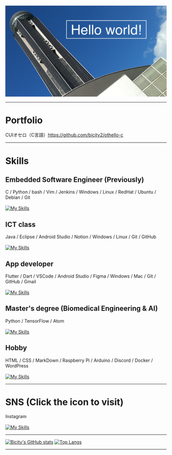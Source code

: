 ![hello-world](./image/hello-world.jpg)

<!--
<img align="center" width="500" src="./image/hello-world.jpg" alt="hello-world" />
-->

---
# Portfolio  

CUIオセロ（C言語）https://github.com/bicity2/othello-c

---

# Skills

## Embedded Software Engineer (Previously)<br>
C / Python / bash / Vim / Jenkins / Windows / Linux / RedHat / Ubuntu / Debian / Git<br><br>
[![My Skills](https://skillicons.dev/icons?i=c,py,bash,vim,jenkins,windows,linux,redhat,ubuntu,debian,git)](https://skillicons.dev)

## ICT class
Java / Eclipse / Android Studio / Notion / Windows / Linux / Git / GitHub<br><br>
[![My Skills](https://skillicons.dev/icons?i=java,eclipse,androidstudio,notion,windows,linux,git,github)](https://skillicons.dev)

## App developer
Flutter / Dart / VSCode / Android Studio / Figma / Windows / Mac / Git / GitHub / Gmail<br><br>
[![My Skills](https://skillicons.dev/icons?i=flutter,dart,vscode,androidstudio,figma,windows,apple,git,github,gmail)](https://skillicons.dev)

## Master's degree (Biomedical Engineering & AI)
Python / TensorFlow / Atom<br><br>
[![My Skills](https://skillicons.dev/icons?i=py,tensorflow,atom)](https://skillicons.dev)

## Hobby
HTML / CSS / MarkDown / Raspberry Pi / Arduino / Discord / Docker / WordPress<br><br>
[![My Skills](https://skillicons.dev/icons?i=html,css,md,raspberrypi,arduino,discord,docker,wordpress)](https://skillicons.dev)

---

# SNS (Click the icon to visit)
Instagram<br><br>
[![My Skills](https://skillicons.dev/icons?i=instagram)](https://instagram.com/hiro_bicity)

---

[![Bicity's GitHub stats](https://github-readme-stats.vercel.app/api?username=bicity2&theme=vue-dark&show_icons=true)](https://github.com/bicity2/github-readme-stats)
[![Top Langs](https://github-readme-stats.vercel.app/api/top-langs/?username=bicity2&theme=vue-dark&show_icons=true&layout=compact)](https://github.com/bicity2/github-readme-stats)

---

<!--
**bicity2/bicity2** is a ✨ _special_ ✨ repository because its `README.md` (this file) appears on your GitHub profile.

Here are some ideas to get you started:

- 🔭 I’m currently working on ...
- 🌱 I’m currently learning ...
- 👯 I’m looking to collaborate on ...
- 🤔 I’m looking for help with ...
- 💬 Ask me about ...
- 📫 How to reach me: ...
- 😄 Pronouns: ...
- ⚡ Fun fact: ...
-->

